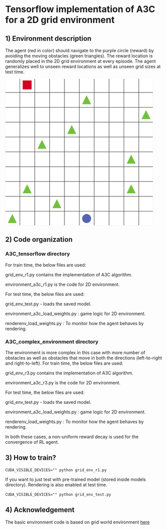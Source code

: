 # Tensorflow implementation of A3C for a 2D grid environment

## 1) Environment description  

The agent (red in color) should navigate to the purple circle (reward) by avoiding the moving obstacles (green triangles). 
The reward location is randomly placed in the 2D grid environment at every episode. The agent generalizes well to unseen reward locations as well as unseen grid sizes at test time.  

![1](https://github.com/akileshbadrinaaraayanan/A3C_grid_world/raw/master/img/sample.png)

## 2) Code organization
### A3C_tensorflow directory 

For train time, the below files are used:

grid_env_r1.py contains the implementation of A3C algorithm.

environment_a3c_r1.py is the code for 2D environment.

For test time, the below files are used:

grid_env_test.py - loads the saved model.

environment_a3c_load_weights.py : game logic for 2D environment.

renderenv_load_weights.py : To monitor how the agent behaves by rendering. 

### A3C_complex_environment directory

The environment is more complex in this case with more number of obstacles as well as obstacles that move in both the directions (left-to-right and right-to-left).
For train time, the below files are used:

grid_env_r3.py contains the implementation of A3C algorithm.

environment_a3c_r3.py is the code for 2D environment.

For test time, the below files are used:

grid_env_test.py - loads the saved model.

environment_a3c_load_weights.py : game logic for 2D environment.

renderenv_load_weights.py : To monitor how the agent behaves by rendering.

In both these cases, a non-uniform reward decay is used for the convergence of RL agent.

## 3) How to train?
```
CUDA_VISIBLE_DEVICES="" python grid_env_r1.py
```
If you want to just test with pre-trained model (stored inside models directory). Rendering is also enabled at test time.
```
CUDA_VISIBLE_DEVICES="" python grid_env_test.py
```
## 4) Acknowledgement
The basic environment code is based on grid world environment [here](https://github.com/rlcode/reinforcement-learning/tree/master/1-grid-world)
